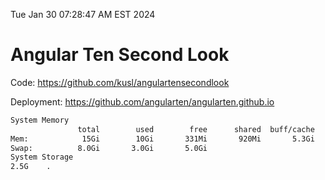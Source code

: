 Tue Jan 30 07:28:47 AM EST 2024

# Angular Ten Second Look

Code: https://github.com/kusl/angulartensecondlook

Deployment: https://github.com/angularten/angularten.github.io

```bash
System Memory
               total        used        free      shared  buff/cache   available
Mem:            15Gi        10Gi       331Mi       920Mi       5.3Gi       4.4Gi
Swap:          8.0Gi       3.0Gi       5.0Gi
System Storage
2.5G	.

